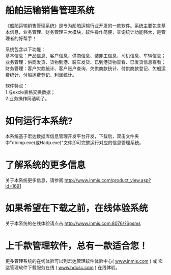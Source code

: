 # 船舶运输销售管理系统

《船舶运输销售管理系统》是专为船舶运输行业开发的一款软件。系统主要包含基本信息、业务管理、财务管理三大模块，软件操作简便，查询统计功能强大，是管理者的好帮手！ 

系统包含以下功能：   
基本信息：产品信息、客户信息、供商信息、装卸工信息、司机信息、车辆信息；   
业务管理：供商发货、货物到港、装车发货、已到港货物查看、已发货信息查看；   
财务管理：客户欠款统计、客户账户查询、欠供商款统计、付供商款登记、欠船运费统计、付船运费登记、利润统计。 

软件特点：   
1.与excle表格交换数据；  
2.业务操作简洁明了。 

# 如何运行本系统?

本系统基于宏达数据库信息管理开发平台开发，下载后，双击文件夹中"dbimp.exe(或Hadp.exe)"文件即可完整运行对应的信息管理系统。

# 了解系统的更多信息

关于本系统更多信息，请参阅:http://www.inmis.com/product_view.asp?id=1691

# 如果希望在下载之前，在线体验系统

关于本系统的在线体验请点击:http://www.inmis.com:8076/?Spsms

# 上千款管理软件，总有一款适合您！

更多管理系统的在线体验可以到宏达管理软件体验中心( www.inmis.com ) 或 宏达管理软件下载服务在线 ( www.hdcsc.com ) 在线体验。

